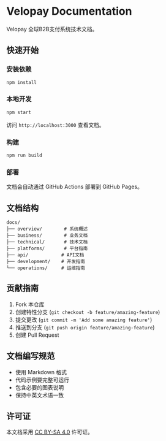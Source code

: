 # Velopay Documentation

Velopay 全球B2B支付系统技术文档。

## 快速开始

### 安装依赖

```bash
npm install
```

### 本地开发

```bash
npm start
```

访问 `http://localhost:3000` 查看文档。

### 构建

```bash
npm run build
```

### 部署

文档会自动通过 GitHub Actions 部署到 GitHub Pages。

## 文档结构

```
docs/
├── overview/        # 系统概述
├── business/        # 业务文档
├── technical/       # 技术文档
├── platforms/       # 平台指南
├── api/            # API文档
├── development/    # 开发指南
└── operations/     # 运维指南
```

## 贡献指南

1. Fork 本仓库
2. 创建特性分支 (`git checkout -b feature/amazing-feature`)
3. 提交更改 (`git commit -m 'Add some amazing feature'`)
4. 推送到分支 (`git push origin feature/amazing-feature`)
5. 创建 Pull Request

## 文档编写规范

- 使用 Markdown 格式
- 代码示例要完整可运行
- 包含必要的图表说明
- 保持中英文术语一致

## 许可证

本文档采用 [CC BY-SA 4.0](https://creativecommons.org/licenses/by-sa/4.0/) 许可证。
